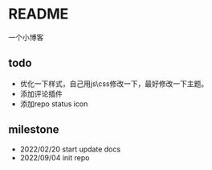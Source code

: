 # README

一个小博客

## todo
* 优化一下样式，自己用js\css修改一下，最好修改一下主题。
* 添加评论插件
* 添加repo status icon

## milestone
* 2022/02/20 start update docs
* 2022/09/04 init repo